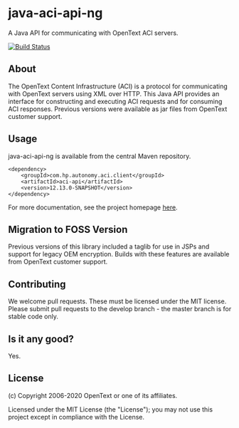 # java-aci-api-ng

A Java API for communicating with OpenText ACI servers.

[![Build Status](https://travis-ci.org/microfocus-idol/java-aci-api-ng.svg?branch=master)](https://travis-ci.org/microfocus-idol/java-aci-api-ng)

## About
The OpenText Content Infrastructure (ACI) is a protocol for communicating with OpenText servers using XML over HTTP.
This Java API provides an interface for constructing and executing ACI requests and for consuming ACI responses. Previous
versions were available as jar files from OpenText customer support.


## Usage
java-aci-api-ng is available from the central Maven repository.

    <dependency>
        <groupId>com.hp.autonomy.aci.client</groupId>
        <artifactId>aci-api</artifactId>
        <version>12.13.0-SNAPSHOT</version>
    </dependency>

For more documentation, see the project homepage [here](http://microfocus-idol.github.io/java-aci-api-ng).

## Migration to FOSS Version
Previous versions of this library included a taglib for use in JSPs and support for legacy OEM encryption. Builds with
these features are available from OpenText customer support.

## Contributing
We welcome pull requests. These must be licensed under the MIT license. Please submit pull requests to the develop
branch - the master branch is for stable code only.

## Is it any good?
Yes.

## License

(c) Copyright 2006-2020 OpenText or one of its affiliates.

Licensed under the MIT License (the "License"); you may not use this project except in compliance with the License.

